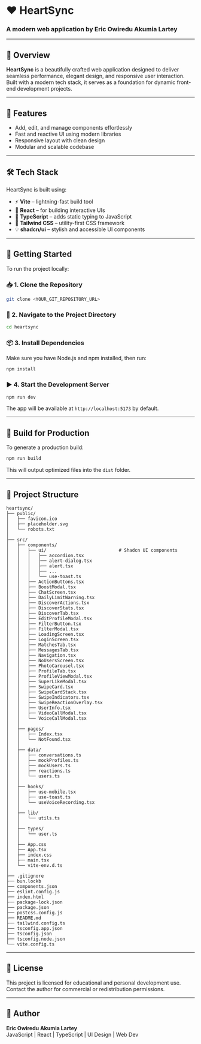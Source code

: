 
# ❤️ HeartSync

### A modern web application by **Eric Owiredu Akumia Lartey**

---

## 📘 Overview

**HeartSync** is a beautifully crafted web application designed to deliver seamless performance, elegant design, and responsive user interaction. Built with a modern tech stack, it serves as a foundation for dynamic front-end development projects.

---

## 🔧 Features

- Add, edit, and manage components effortlessly
- Fast and reactive UI using modern libraries
- Responsive layout with clean design
- Modular and scalable codebase

---

## 🛠️ Tech Stack

HeartSync is built using:

- ⚡ **Vite** – lightning-fast build tool
- 🧠 **React** – for building interactive UIs
- 🧩 **TypeScript** – adds static typing to JavaScript
- 🎨 **Tailwind CSS** – utility-first CSS framework
- 💡 **shadcn/ui** – stylish and accessible UI components

---

## 🚀 Getting Started

To run the project locally:

### 📥 1. Clone the Repository

```bash
git clone <YOUR_GIT_REPOSITORY_URL>
```

### 📂 2. Navigate to the Project Directory

```bash
cd heartsync
```

### 📦 3. Install Dependencies

Make sure you have Node.js and npm installed, then run:

```bash
npm install
```

### ▶️ 4. Start the Development Server

```bash
npm run dev
```

The app will be available at `http://localhost:5173` by default.

---

## 🧪 Build for Production

To generate a production build:

```bash
npm run build
```

This will output optimized files into the `dist` folder.

---

## 📄 Project Structure

```
heartsync/
├── public/
│   ├── favicon.ico
│   ├── placeholder.svg
│   └── robots.txt
│
├── src/
│   ├── components/
│   │   ├── ui/                           # Shadcn UI components
│   │   │   ├── accordion.tsx
│   │   │   ├── alert-dialog.tsx
│   │   │   ├── alert.tsx
│   │   │   ├── ...
│   │   │   └── use-toast.ts
│   │   ├── ActionButtons.tsx
│   │   ├── BoostModal.tsx
│   │   ├── ChatScreen.tsx
│   │   ├── DailyLimitWarning.tsx
│   │   ├── DiscoverActions.tsx
│   │   ├── DiscoverStats.tsx
│   │   ├── DiscoverTab.tsx
│   │   ├── EditProfileModal.tsx
│   │   ├── FilterButton.tsx
│   │   ├── FilterModal.tsx
│   │   ├── LoadingScreen.tsx
│   │   ├── LoginScreen.tsx
│   │   ├── MatchesTab.tsx
│   │   ├── MessagesTab.tsx
│   │   ├── Navigation.tsx
│   │   ├── NoUsersScreen.tsx
│   │   ├── PhotoCarousel.tsx
│   │   ├── ProfileTab.tsx
│   │   ├── ProfileViewModal.tsx
│   │   ├── SuperLikeModal.tsx
│   │   ├── SwipeCard.tsx
│   │   ├── SwipeCardStack.tsx
│   │   ├── SwipeIndicators.tsx
│   │   ├── SwipeReactionOverlay.tsx
│   │   ├── UserInfo.tsx
│   │   ├── VideoCallModal.tsx
│   │   └── VoiceCallModal.tsx
│   │
│   ├── pages/
│   │   ├── Index.tsx
│   │   └── NotFound.tsx
│   │
│   ├── data/
│   │   ├── conversations.ts
│   │   ├── mockProfiles.ts
│   │   ├── mockUsers.ts
│   │   ├── reactions.ts
│   │   └── users.ts
│   │
│   ├── hooks/
│   │   ├── use-mobile.tsx
│   │   ├── use-toast.ts
│   │   └── useVoiceRecording.tsx
│   │
│   ├── lib/
│   │   └── utils.ts
│   │
│   ├── types/
│   │   └── user.ts
│   │
│   ├── App.css
│   ├── App.tsx
│   ├── index.css
│   ├── main.tsx
│   └── vite-env.d.ts
│
├── .gitignore
├── bun.lockb
├── components.json
├── eslint.config.js
├── index.html
├── package-lock.json
├── package.json
├── postcss.config.js
├── README.md
├── tailwind.config.ts
├── tsconfig.app.json
├── tsconfig.json
├── tsconfig.node.json
└── vite.config.ts

```

---

## 📌 License

This project is licensed for educational and personal development use. Contact the author for commercial or redistribution permissions.

---

## 👤 Author

**Eric Owiredu Akumia Lartey**  
JavaScript | React | TypeScript | UI Design | Web Dev
